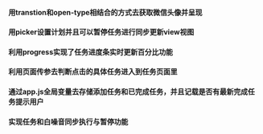 #### 用transtion和open-type相结合的方式去获取微信头像并呈现
#### 用picker设置计划并且可以暂停任务进行同步更新view视图
#### 利用progress实现了任务进度条实时更新百分比功能
#### 利用页面传参去判断点击的具体任务进入到任务页面里
#### 通过app.js全局变量去存储添加任务和已完成任务，并且记载是否有最新完成任务提示用户
#### 实现任务和白噪音同步执行与暂停功能



